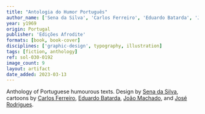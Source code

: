 ```yaml
---
title: "Antologia do Humor Português"
author_name: ['Sena da Silva', 'Carlos Ferreiro', 'Eduardo Batarda', 'João Machado', 'José Rodrigues']
year: y1969
origin: Portugal
publisher: 'Edições Afrodite'
formats: [book, book-cover]
disciplines: ['graphic-design', typography, illustration]
tags: [fiction, anthology]
ref: sol-030-0192
image_count: 9
layout: artifact
date_added: 2023-03-13
---
```

Anthology of Portuguese humourous texts. Design by <a class="text cat-link author" href="/authors/Sena da Silva/">Sena da Silva</a>, cartoons by <a class="text cat-link author" href="/authors/Carlos Ferreiro/">Carlos Ferreiro</a>, <a class="text cat-link author" href="/authors/Eduardo Batarda/">Eduardo Batarda</a>, <a class="text cat-link author" href="/authors/João Machado/">João Machado</a>, and <a class="text cat-link author" href="/authors/José Rodrigues/">José Rodrigues</a>.
